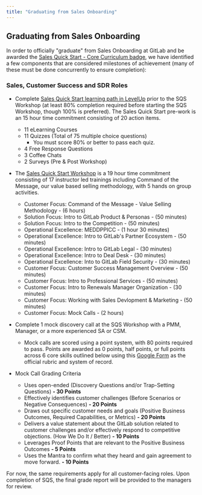 ```yaml
---
title: "Graduating from Sales Onboarding"
---
```


## Graduating from Sales Onboarding

In order to officially "graduate" from Sales Onboarding at GitLab and be awarded the [Sales Quick Start - Core Curriculum badge](https://gitlab.badgr.com/public/badges/4zi-duhsTHG-jtWFYVgGRQ), we have identified a few components that are considered milestones of achievement (many of these must be done concurrently to ensure completion):

### Sales, Customer Success and SDR Roles

- Complete [Sales Quick Start learning path in LevelUp](https://levelup.gitlab.com/courses/sales-quick-start) prior to the SQS Workshop (at least 80% completion required before starting the SQS Workshop, though 100% is preferred). The Sales Quick Start pre-work is an 15 hour time commitment consisting of 20 action items.
  - 11 eLearning Courses
  - 11 Quizzes (Total of 75 multiple choice questions)
    - You must score 80% or better to pass each quiz.
  - 4 Free Response Questions
  - 3 Coffee Chats
  - 2 Surveys (Pre & Post Workshop)
- The [Sales Quick Start Workshop](/handbook/sales/onboarding/SQS-workshop/#sqs-remote-agenda) is a 19 hour time commitment consisting of 17 instructor led trainings including Command of the Message, our value based selling methodology, with 5 hands on group activities.
  - Customer Focus: Command of the Message - Value Selling Methodology - (6 hours)
  - Solution Focus: Intro to GitLab Product & Personas - (50 minutes)
  - Solution Focus: Intro to the Competition - (50 minutes)
  - Operational Excellence: MEDDPPICC - (1 hour 30 minutes)
  - Operational Excellence: Intro to GitLab's Partner Ecosystem - (50 minutes)
  - Operational Excellence: Intro to GitLab Legal - (30 minutes)
  - Operational Excellence: Intro to Deal Desk - (30 minutes)
  - Operational Excellence: Into to GitLab Field Security - (30 minutes)
  - Customer Focus: Customer Success Management Overview - (50 minutes)
  - Customer Focus: Intro to Professional Services - (50 minutes)
  - Customer Focus: Intro to Renewals Manager Organization - (30 minutes)
  - Customer Focus: Working with Sales Devlopment & Marketing - (50 minutes)
  - Customer Focus: Mock Calls - (2 hours)
- Complete 1 mock discovery call at the SQS Workshop with a PMM, Manager, or a more experienced SA or CSM. 
  - Mock calls are scored using a point system, with 80 points required to pass. Points are awarded as 0 points, half points, or full points across 6 core skills outlined below using this [Google Form](https://forms.gle/BWVQBMRruf1TUb5S6) as the official rubric and system of record. 
- Mock Call Grading Criteria

  - Uses open-ended (Discovery Questions and/or Trap-Setting Questions) **- 30 Points**
  - Effectively identifies customer challenges (Before Scenarios or Negative Consequences) **- 20 Points**
  - Draws out specific customer needs and goals (Positive Business Outcomes, Required Capabilities, or Metrics) **- 20 Points**
  - Delivers a value statement about the GitLab solution related to customer challenges and/or effectively respond to competitive objections. (How We Do It / Better) **- 10 Points**
  - Leverages Proof Points that are relevant to the Positive Business Outcomes **- 5 Points**
  - Uses the Mantra to confirm what they heard and gain agreement to move forward. **- 10 Points**

For now, the same requirements apply for all customer-facing roles. Upon completion of SQS, the final grade report will be provided to the managers for review.
